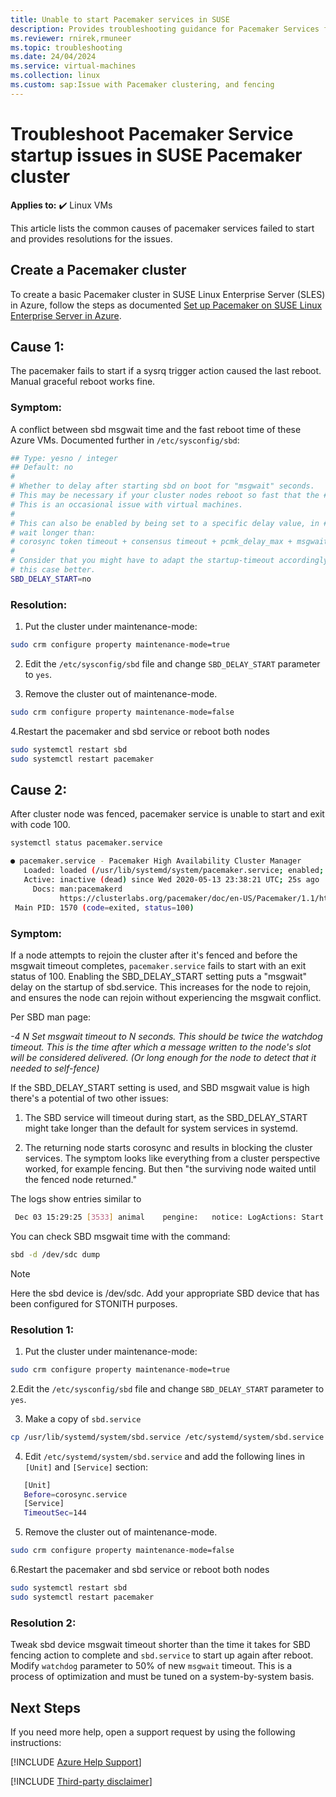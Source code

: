 ```yaml
---
title: Unable to start Pacemaker services in SUSE
description: Provides troubleshooting guidance for Pacemaker Services fail to start
ms.reviewer: rnirek,rmuneer
ms.topic: troubleshooting
ms.date: 24/04/2024
ms.service: virtual-machines
ms.collection: linux
ms.custom: sap:Issue with Pacemaker clustering, and fencing
---
```


# Troubleshoot Pacemaker Service startup issues in SUSE Pacemaker cluster

**Applies to:** :heavy_check_mark: Linux VMs

This article lists the common causes of pacemaker services failed to start and provides resolutions for the issues.

## Create a Pacemaker cluster

To create a basic Pacemaker cluster in  SUSE Linux Enterprise Server (SLES) in Azure, follow the steps as documented [Set up Pacemaker on SUSE Linux Enterprise Server in Azure](/azure/sap/workloadshigh-availability-guide-suse-pacemaker.md).

## Cause 1:
The pacemaker fails to start if a sysrq trigger action caused the last reboot. Manual graceful reboot works fine.

### Symptom:
A conflict between sbd msgwait time and the fast reboot time of these Azure VMs. Documented further in `/etc/sysconfig/sbd`:

```bash
## Type: yesno / integer
## Default: no
#
# Whether to delay after starting sbd on boot for "msgwait" seconds.
# This may be necessary if your cluster nodes reboot so fast that the # other nodes are still waiting in the fence acknowledgement phase.
# This is an occasional issue with virtual machines.
#
# This can also be enabled by being set to a specific delay value, in # seconds. Sometimes a longer delay than the default, "msgwait", is # needed, for example in the cases where it's considered to be safer to 
# wait longer than:
# corosync token timeout + consensus timeout + pcmk_delay_max + msgwait # # Be aware that the special value "1" means "yes" rather than "1s".
#
# Consider that you might have to adapt the startup-timeout accordingly # if the default isn't sufficient. (TimeoutStartSec for systemd) # # This option may be ignored at a later point, once pacemaker handles 
# this case better.
SBD_DELAY_START=no
```

### Resolution:

1. Put the cluster under maintenance-mode:
```bash
sudo crm configure property maintenance-mode=true
```
2. Edit the `/etc/sysconfig/sbd` file and change `SBD_DELAY_START` parameter to `yes`.

3. Remove the cluster out of maintenance-mode.
```bash
sudo crm configure property maintenance-mode=false
```
4.Restart the pacemaker and sbd  service or reboot both nodes
```bash
sudo systemctl restart sbd
sudo systemctl restart pacemaker
```

## Cause 2:
After cluster node was fenced, pacemaker service is unable to start and exit with code 100.
```bash
systemctl status pacemaker.service

● pacemaker.service - Pacemaker High Availability Cluster Manager
   Loaded: loaded (/usr/lib/systemd/system/pacemaker.service; enabled; vendor preset: disabled)
   Active: inactive (dead) since Wed 2020-05-13 23:38:21 UTC; 25s ago
     Docs: man:pacemakerd
           https://clusterlabs.org/pacemaker/doc/en-US/Pacemaker/1.1/html-single/Pacemaker_Explained/index.html
 Main PID: 1570 (code=exited, status=100)
```

### Symptom:
If a node attempts to rejoin the cluster after it's fenced and before the msgwait timeout completes, `pacemaker.service` fails to start with an exit status of 100. Enabling the SBD_DELAY_START setting puts a "msgwait" delay on the startup of sbd.service. This increases for the node to rejoin, and ensures the node can rejoin without experiencing the msgwait conflict. 

Per SBD man page:

*-4 N Set msgwait timeout to N seconds. This should be twice the watchdog timeout. This is the time after which a message written to the node's slot will be considered delivered. (Or long enough for the node to detect that it needed to self-fence)*

If the SBD_DELAY_START setting is used, and SBD msgwait value is high there's a potential of two other issues:

1. The SBD service will timeout during start, as the SBD_DELAY_START might take longer than the default for system services in systemd.

2. The returning node starts corosync and results in  blocking the cluster services. The symptom looks like everything from a cluster perspective worked, for example fencing. But then "the surviving node waited until the fenced node returned."

The logs show entries similar to

```bash
 Dec 03 15:29:25 [3533] animal    pengine:   notice: LogActions: Start   fs_mysap   (animal - blocked)
```

You can check SBD msgwait time with the command:

```bash
sbd -d /dev/sdc dump
```

> [!NOTE]
> Here the sbd device is /dev/sdc. Add your appropriate SBD device that has been configured for STONITH purposes.

### Resolution 1:

1. Put the cluster under maintenance-mode:
```bash
sudo crm configure property maintenance-mode=true
```

2.Edit the `/etc/sysconfig/sbd` file and change `SBD_DELAY_START` parameter to `yes`.

3. Make a copy of `sbd.service`

```bash
cp /usr/lib/systemd/system/sbd.service /etc/systemd/system/sbd.service
```

4. Edit `/etc/systemd/system/sbd.service` and add the following lines in `[Unit]` and `[Service]` section:

```bash
   [Unit]
   Before=corosync.service
   [Service]
   TimeoutSec=144
```

5. Remove the cluster out of maintenance-mode.

```bash
sudo crm configure property maintenance-mode=false
```

6.Restart the pacemaker and sbd  service or reboot both nodes

```bash
sudo systemctl restart sbd
sudo systemctl restart pacemaker
```

### Resolution 2:
Tweak sbd device msgwait timeout shorter than the time it takes for SBD fencing action to complete and `sbd.service` to start up again after reboot. Modify `watchdog` parameter to 50% of new `msgwait` timeout. This is a process of optimization and must be tuned on a system-by-system basis.

## Next Steps

If you need more help, open a support request by using the following instructions:

[!INCLUDE [Azure Help Support](../../../includes/azure-help-support.md)]

[!INCLUDE [Third-party disclaimer](../../../includes/third-party-disclaimer.md)]
